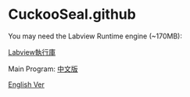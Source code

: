 # CuckooSeal.github

You may need the Labview Runtime engine (~170MB):

[Labview執行庫](https://1drv.ms/u/s!AvhWNtOlt0Aj3wkz5cES98a_ujJj)

Main Program:
[中文版](https://1drv.ms/u/s!AvhWNtOlt0Aj3xDtzVgMqrU6VzIo)

[English Ver](https://1drv.ms/u/s!AvhWNtOlt0Aj3xKT7m_37UYZ6D25)

